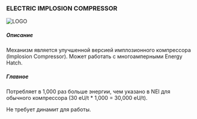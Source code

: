 ### ELECTRIC IMPLOSION COMPRESSOR

![LOGO](https://cdn.discordapp.com/attachments/916393114166525974/939222212240637952/EIMPLOSpng.png)

##### Описание

Механизм является улучшенной версией имплозионного компрессора (Implosion Compressor). Может работать с многоамперными Energy Hatch.

##### Главное

Потребляет в 1,000 раз больше энергии, чем указано в NEI для обычного компрессора (30 eU/t * 1,000 = 30,000 eU/t).

Не требует динамит для работы. 
